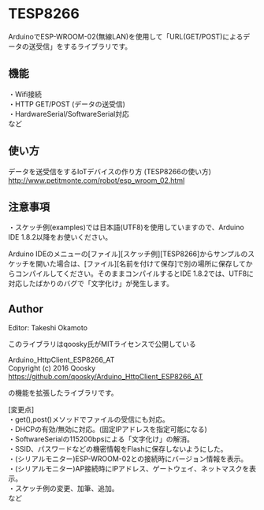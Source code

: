 # TESP8266
ArduinoでESP-WROOM-02(無線LAN)を使用して「URL(GET/POST)によるデータの送受信」をするライブラリです。

## 機能
・Wifi接続  
・HTTP GET/POST (データの送受信)   
・HardwareSerial/SoftwareSerial対応    
など  
  
## 使い方  

データを送受信をするIoTデバイスの作り方 (TESP8266の使い方)  
http://www.petitmonte.com/robot/esp_wroom_02.html  
    
## 注意事項  
・スケッチ例(examples)では日本語(UTF8)を使用していますので、Arduino IDE 1.8.2以降をお使いください。  

Arduino IDEのメニューの[ファイル][スケッチ例][TESP8266]からサンプルのスケッチを開いた場合は、[ファイル][名前を付けて保存]で別の場所に保存してからコンパイルしてください。そのままコンパイルするとIDE 1.8.2では、UTF8に対応したばかりのバグで「文字化け」が発生します。  

## Author
Editor: Takeshi Okamoto

このライブラリはqoosky氏がMITライセンスで公開している

Arduino_HttpClient_ESP8266_AT   
Copyright (c) 2016 Qoosky  
https://github.com/qoosky/Arduino_HttpClient_ESP8266_AT  
  
の機能を拡張したライブラリです。  

[変更点]  
・get(),post()メソッドでファイルの受信にも対応。  
・DHCPの有効/無効に対応。(固定IPアドレスを指定可能になる)  
・SoftwareSerialの115200bpsによる「文字化け」の解消。   
・SSID、パスワードなどの機密情報をFlashに保存しないようにした。   
・(シリアルモニター)ESP-WROOM-02との接続時にバージョン情報を表示。  
・(シリアルモニター)AP接続時にIPアドレス、ゲートウェイ、ネットマスクを表示。  
・スケッチ例の変更、加筆、追加。  
など  

